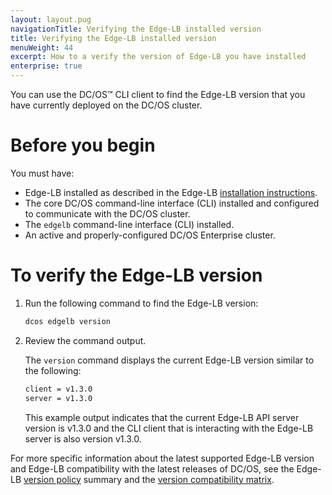 ```yaml
---
layout: layout.pug
navigationTitle: Verifying the Edge-LB installed version
title: Verifying the Edge-LB installed version
menuWeight: 44
excerpt: How to a verify the version of Edge-LB you have installed
enterprise: true
---
```


You can use the DC/OS&trade; CLI client to find the Edge-LB version that you have currently deployed on the DC/OS cluster.

# Before you begin
You must have:
* Edge-LB installed as described in the Edge-LB [installation instructions](/mesosphere/dcos/services/edge-lb/1.5/getting-started/installing).
* The core DC/OS command-line interface (CLI) installed and configured to communicate with the DC/OS cluster.
* The `edgelb` command-line interface (CLI) installed.
* An active and properly-configured DC/OS Enterprise cluster.

# To verify the Edge-LB version
1. Run the following command to find the Edge-LB version:

    ```bash
    dcos edgelb version
    ```

1. Review the command output.

    The `version` command displays the current Edge-LB version similar to the following:

    ```bash
    client = v1.3.0
    server = v1.3.0
    ```

    This example output indicates that the current Edge-LB API server version is v1.3.0 and the CLI client that is interacting with the Edge-LB server is also version v1.3.0.

For more specific information about the latest supported Edge-LB version and Edge-LB compatibility with the latest releases of DC/OS, see the Edge-LB [version policy](/mesosphere/dcos/services/edge-lb/1.5/related-documentation/version-support/) summary and the [version compatibility matrix](/mesosphere/dcos/2.0/release-notes/version-policy/#certified-packages-and-dcos-versions).
